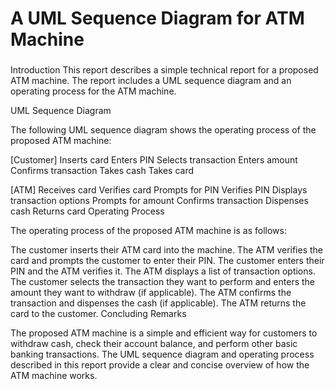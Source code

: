 <h1>A UML Sequence Diagram for ATM Machine</h1>
<h3></h3>Introduction</h3>
This report describes a simple technical report for a proposed ATM machine. The report includes a UML sequence diagram and an operating process for the ATM machine.

UML Sequence Diagram

The following UML sequence diagram shows the operating process of the proposed ATM machine:

[Customer]
Inserts card
Enters PIN
Selects transaction
Enters amount
Confirms transaction
Takes cash
Takes card

[ATM]
Receives card
Verifies card
Prompts for PIN
Verifies PIN
Displays transaction options
Prompts for amount
Confirms transaction
Dispenses cash
Returns card
Operating Process

The operating process of the proposed ATM machine is as follows:

The customer inserts their ATM card into the machine.
The ATM verifies the card and prompts the customer to enter their PIN.
The customer enters their PIN and the ATM verifies it.
The ATM displays a list of transaction options.
The customer selects the transaction they want to perform and enters the amount they want to withdraw (if applicable).
The ATM confirms the transaction and dispenses the cash (if applicable).
The ATM returns the card to the customer.
Concluding Remarks

The proposed ATM machine is a simple and efficient way for customers to withdraw cash, check their account balance, and perform other basic banking transactions. The UML sequence diagram and operating process described in this report provide a clear and concise overview of how the ATM machine works.
